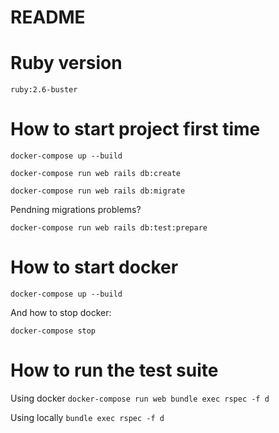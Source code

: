 # README

# Ruby version
``` ruby:2.6-buster ```

# How to start project first time

``` docker-compose up --build ```

``` docker-compose run web rails db:create ```

``` docker-compose run web rails db:migrate ```

Pendning migrations problems?

``` docker-compose run web rails db:test:prepare ```

# How to start docker

``` docker-compose up --build ```

And how to stop docker:

``` docker-compose stop ```

# How to run the test suite

Using docker
``` docker-compose run web bundle exec rspec -f d ```

Using locally
``` bundle exec rspec -f d ```

